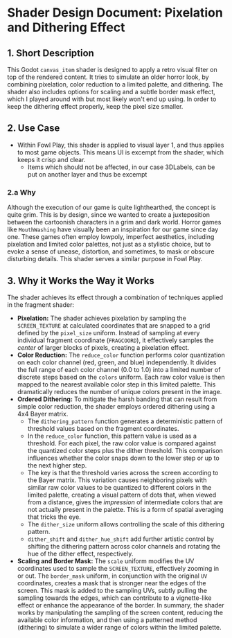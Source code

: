 # Shader Design Document: Pixelation and Dithering Effect

## 1. Short Description

This Godot `canvas_item` shader is designed to apply a retro visual filter on top of the rendered content. 
It tries to simulate an older horror look, by combining pixelation, color reduction to a limited palette, and dithering. 
The shader also includes options for scaling and a subtle border mask effect, which I played around with but most likely won't end up using.
In order to keep the dithering effect properly, keep the pixel size smaller.

## 2. Use Case

- Within Fowl Play, this shader is applied to visual layer 1, and thus applies to most game objects. This means UI is excempt from the shader, which keeps it crisp and clear.
	- Items which should not be affected, in our case 3DLabels, can be put on another layer and thus be excempt

### 2.a Why

Although the execution of our game is quite lighthearthed, the concept is quite grim. This is by design, since we wanted to create a juxteposition between the cartoonish characters in a grim and dark world.
Horror games like `MouthWashing` have visually been an inspiration for our game since day one. These games often employ lowpoly, imperfect aesthetics, including pixelation and limited color palettes, not just as a stylistic choice, but to evoke a sense of unease, distortion, and sometimes, to mask or obscure disturbing details. This shader serves a similar purpose in Fowl Play.

## 3. Why it Works the Way it Works

The shader achieves its effect through a combination of techniques applied in the fragment shader:

*   **Pixelation:** The shader achieves pixelation by sampling the `SCREEN_TEXTURE` at calculated coordinates that are snapped to a grid defined by the `pixel_size` uniform. Instead of sampling at every individual fragment coordinate (`FRAGCOORD`), it effectively samples the *center* of larger blocks of pixels, creating a pixelation effect.
*   **Color Reduction:** The `reduce_color` function performs color quantization on each color channel (red, green, and blue) independently. It divides the full range of each color channel (0.0 to 1.0) into a limited number of discrete steps based on the `colors` uniform. Each raw color value is then mapped to the nearest available color step in this limited palette. This dramatically reduces the number of unique colors present in the image.
*   **Ordered Dithering:** To mitigate the harsh banding that can result from simple color reduction, the shader employs ordered dithering using a 4x4 Bayer matrix.
    *   The `dithering_pattern` function generates a deterministic pattern of threshold values based on the fragment coordinates.
    *   In the `reduce_color` function, this pattern value is used as a threshold. For each pixel, the raw color value is compared against the quantized color steps plus the dither threshold. This comparison influences whether the color snaps down to the lower step or up to the next higher step.
    *   The key is that the threshold varies across the screen according to the Bayer matrix. This variation causes neighboring pixels with similar raw color values to be quantized to different colors in the limited palette, creating a visual pattern of dots that, when viewed from a distance, gives the *impression* of intermediate colors that are not actually present in the palette. This is a form of spatial averaging that tricks the eye.
    *   The `dither_size` uniform allows controlling the scale of this dithering pattern.
    *   `dither_shift` and `dither_hue_shift` add further artistic control by shifting the dithering pattern across color channels and rotating the hue of the dither effect, respectively.
*   **Scaling and Border Mask:** The `scale` uniform modifies the UV coordinates used to sample the `SCREEN_TEXTURE`, effectively zooming in or out. The `border_mask` uniform, in conjunction with the original `UV` coordinates, creates a mask that is stronger near the edges of the screen. This mask is added to the sampling UVs, subtly pulling the sampling towards the edges, which can contribute to a vignette-like effect or enhance the appearance of the border.
In summary, the shader works by manipulating the sampling of the screen content, reducing the available color information, and then using a patterned method (dithering) to simulate a wider range of colors within the limited palette.
